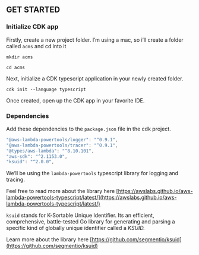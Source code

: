 ## GET STARTED

### Initialize CDK app

Firstly, create a new project folder. I’m using a mac, so i’ll create a folder called `acms` and cd into it

`mkdir acms`

`cd acms`

Next, initialize a CDK typescript application in your newly created folder.

`cdk init --language typescript`

Once created, open up the CDK app in your favorite IDE.

### Dependencies

Add these dependencies to the `package.json` file in the cdk project. 

```jsx
"@aws-lambda-powertools/logger": "^0.9.1",
"@aws-lambda-powertools/tracer": "^0.9.1",
"@types/aws-lambda": "^8.10.101",
"aws-sdk": "^2.1153.0",
"ksuid": "^2.0.0",
```

We’ll be using the `lambda-powertools` typescript library for logging and tracing. 

Feel free to read more about the library here [https://awslabs.github.io/aws-lambda-powertools-typescript/latest/](https://awslabs.github.io/aws-lambda-powertools-typescript/latest/)

`ksuid` stands for K-Sortable Unique Identifier. Its an efficient, comprehensive, battle-tested Go library for generating and parsing a specific kind of globally unique identifier called a *KSUID.*

Learn more about the library here [https://github.com/segmentio/ksuid](https://github.com/segmentio/ksuid)
